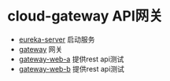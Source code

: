 # cloud-gateway  API网关      

- [eureka-server](../cloud-eureka/eureka-server/src/main/java/com/zja) 启动服务
- [gateway](gateway)  网关
- [gateway-web-a](gateway-web-a) 提供rest api测试
- [gateway-web-b](gateway-web-b) 提供rest api测试
